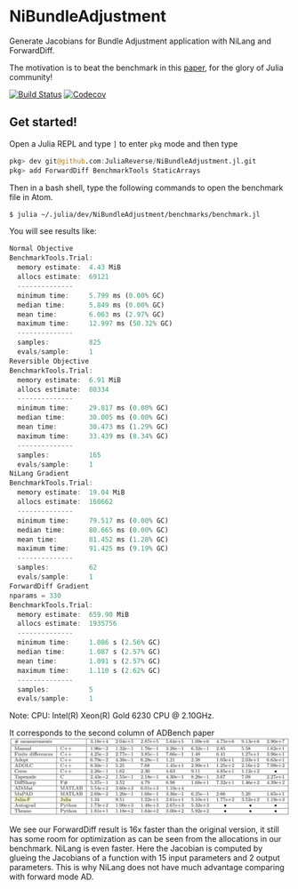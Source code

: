 # NiBundleAdjustment

Generate Jacobians for Bundle Adjustment application with NiLang and ForwardDiff.

The motivation is to beat the benchmark in this [paper](https://arxiv.org/abs/1807.10129), for the glory of Julia community!

[![Build Status](https://travis-ci.com/JuliaReverse/NiBundleAdjustment.jl.svg?branch=master)](https://travis-ci.com/JuliaReverse/NiBundleAdjustment.jl)
[![Codecov](https://codecov.io/gh/JuliaReverse/NiBundleAdjustment.jl/branch/master/graph/badge.svg)](https://codecov.io/gh/JuliaReverse/NiBundleAdjustment.jl)

## Get started!

Open a Julia REPL and type `]` to enter `pkg` mode and then type
```julia pkg
pkg> dev git@github.com:JuliaReverse/NiBundleAdjustment.jl.git
pkg> add ForwardDiff BenchmarkTools StaticArrays
```

Then in a bash shell, type the following commands to open the benchmark file in Atom.
```bash
$ julia ~/.julia/dev/NiBundleAdjustment/benchmarks/benchmark.jl
```

You will see results like:
```julia repl
Normal Objective
BenchmarkTools.Trial: 
  memory estimate:  4.43 MiB
  allocs estimate:  69121
  --------------
  minimum time:     5.799 ms (0.00% GC)
  median time:      5.849 ms (0.00% GC)
  mean time:        6.063 ms (2.97% GC)
  maximum time:     12.997 ms (50.32% GC)
  --------------
  samples:          825
  evals/sample:     1
Reversible Objective
BenchmarkTools.Trial: 
  memory estimate:  6.91 MiB
  allocs estimate:  80334
  --------------
  minimum time:     29.817 ms (0.00% GC)
  median time:      30.005 ms (0.00% GC)
  mean time:        30.473 ms (1.29% GC)
  maximum time:     33.439 ms (8.34% GC)
  --------------
  samples:          165
  evals/sample:     1
NiLang Gradient
BenchmarkTools.Trial: 
  memory estimate:  19.04 MiB
  allocs estimate:  160662
  --------------
  minimum time:     79.517 ms (0.00% GC)
  median time:      80.665 ms (0.00% GC)
  mean time:        81.452 ms (1.28% GC)
  maximum time:     91.425 ms (9.19% GC)
  --------------
  samples:          62
  evals/sample:     1
ForwardDiff Gradient
nparams = 330
BenchmarkTools.Trial: 
  memory estimate:  659.90 MiB
  allocs estimate:  1935756
  --------------
  minimum time:     1.086 s (2.56% GC)
  median time:      1.087 s (2.57% GC)
  mean time:        1.091 s (2.57% GC)
  maximum time:     1.110 s (2.62% GC)
  --------------
  samples:          5
  evals/sample:     1
```

Note: CPU: Intel(R) Xeon(R) Gold 6230 CPU @ 2.10GHz.

It corresponds to the second column of ADBench paper
![ADBench](benchmarks/adbench.png)

We see our ForwardDiff result is 16x faster than the original version, it still has some room for optimization as can be seen from the allocations in our benchmark.
NiLang is even faster. Here the Jacobian is computed by glueing the Jacobians of a function with 15 input parameters and 2 output parameters. This is why NiLang does not have much advantage comparing with forward mode AD.
